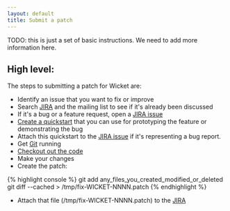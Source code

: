 ```yaml
---
layout: default
title: Submit a patch
---
```


TODO: this is just a set of basic instructions.  We need to add more information here.

## High level: ##
The steps to submitting a patch for Wicket are:

* Identify an issue that you want to fix or improve
* Search [JIRA](https://issues.apache.org/jira/browse/WICKET) and the mailing list to see if it's already been discussed
* If it's a bug or a feature request, open a [JIRA issue](https://issues.apache.org/jira/browse/WICKET)
* [Create a quickstart](../start/quickstart.html) that you can use for prototyping the feature or demonstrating the bug
* Attach this quickstart to the [JIRA issue](https://issues.apache.org/jira/browse/WICKET) if it's representing a bug report.
* Get [Git](http://git-scm.com/) running
* [Checkout out the code](../start/download.html#snapshots-and-latest-bleeding-edge-code)
* Make your changes
* Create the patch:

{% highlight console %}
git add any_files_you_created_modified_or_deleted
git diff --cached > /tmp/fix-WICKET-NNNN.patch
{% endhighlight %}

* Attach that file (/tmp/fix-WICKET-NNNN.patch) to the [JIRA](https://issues.apache.org/jira/browse/WICKET)
